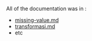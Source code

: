 All of the documentation was in : 
- [missing-value.md](https://github.com/Arya-f4/machine-learning-uts/blob/master/missing-value/missing-value.md)
- [transformasi.md](https://github.com/Arya-f4/machine-learning-uts/blob/master/transformasi/transformasi.md)
- etc
